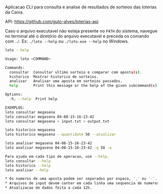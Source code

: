 Aplicacao CLI para consulta e analise de resultados de sorteios das loterias da Caixa.

API: https://github.com/guto-alves/loterias-api

Caso o arquivo executavel não esteja presente no `PATH` do sistema, navegue no terminal até o diretório do arquivo executavel e preceda os comando com `./`. Ex: `./loto --help` ou `./loto.exe --help` no Windows.

```bash
loto --help
```

```bash
Usage: loto <COMMAND>

Commands:
  consultar  Consultar ultimo sorteio e comparar com aposta(s).
  historico  Mostrar historico de sorteios.
  analisar   Analisar uma aposta em sorteios passados.
  help       Print this message or the help of the given subcommand(s)

Options:
  -h, --help  Print help

EXEMPLOS:
loto consultar megasena
loto consultar megasena 04-08-15-16-23-42
loto consultar megasena < input.txt > output.txt

loto historico megasena
loto historico megasena --quantidate 50 --atualizar

loto analisar megasena 04-08-15-16-23-42
loto analisar megasena 04-08-15-16-23-42 -q 50 -a

Para ajuda em cada tipo de operacao, use --help.
loto consultar --help
loto historico --help
loto analisar --help

* Os numeros de uma aposta podem ser separados por espaco, ',' ou '-'.
* Arquivos de input devem conter em cada linha uma sequencia de numeros referentes a uma aposta.
* Atualizacao de dados feita a cada 12h.
```